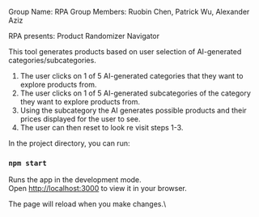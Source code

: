 Group Name: RPA
Group Members: Ruobin Chen, Patrick Wu, Alexander Aziz

RPA presents: Product Randomizer Navigator

This tool generates products based on user selection of AI-generated categories/subcategories.

1. The user clicks on 1 of 5 AI-generated categories that they want to explore products from.
2. The user clicks on 1 of 5 AI-generated subcategories of the category they want to explore products from.
3. Using the subcategory the AI generates possible products and their prices displayed for the user to see.
4. The user can then reset to look re visit steps 1-3.


In the project directory, you can run:

### `npm start`

Runs the app in the development mode.\
Open [http://localhost:3000](http://localhost:3000) to view it in your browser.

The page will reload when you make changes.\

